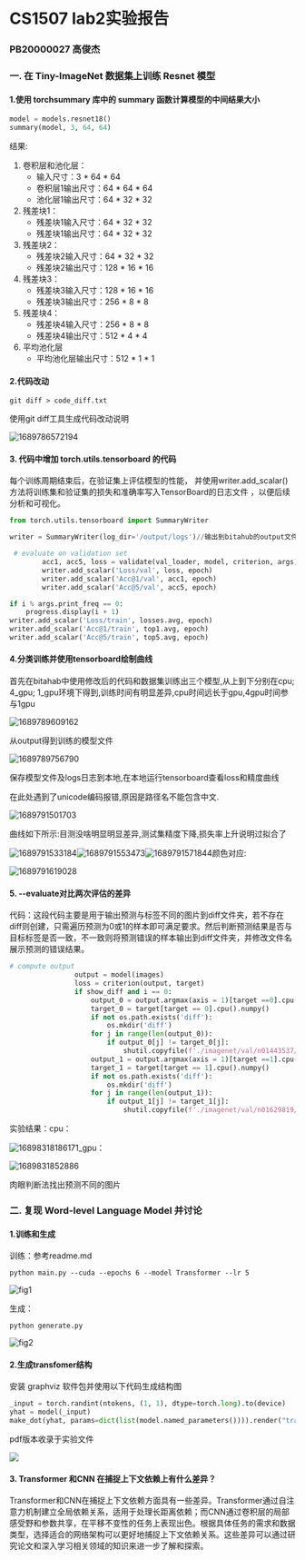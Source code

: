 # 			CS1507 lab2实验报告

### 																		PB20000027    高俊杰

### 一.  在 Tiny-ImageNet 数据集上训练 Resnet 模型  

#### 1.使用 torchsummary 库中的 summary 函数计算模型的中间结果大小 

~~~python
model = models.resnet18()
summary(model, 3, 64, 64)
~~~

结果: 

1. 卷积层和池化层：
   - 输入尺寸：3 * 64 * 64
   - 卷积层1输出尺寸：64 * 64 * 64
   - 池化层1输出尺寸：64 * 32 * 32
2. 残差块1：
   - 残差块1输入尺寸：64 * 32 * 32
   - 残差块1输出尺寸：64 * 32 * 32
3. 残差块2：
   - 残差块2输入尺寸：64 * 32 * 32
   - 残差块2输出尺寸：128 * 16 * 16
4. 残差块3：
   - 残差块3输入尺寸：128 * 16 * 16
   - 残差块3输出尺寸：256 * 8 * 8
5. 残差块4：
   - 残差块4输入尺寸：256 * 8 * 8
   - 残差块4输出尺寸：512 * 4 * 4
6. 平均池化层
   - 平均池化层输出尺寸：512 * 1 * 1

#### 2.代码改动

~~~
git diff > code_diff.txt
~~~

使用git diff工具生成代码改动说明

![1689786572194](C:\Users\Administrator\AppData\Roaming\Typora\typora-user-images\1689786572194.png)

#### 3.  代码中增加 torch.utils.tensorboard 的代码  

 每个训练周期结束后，在验证集上评估模型的性能， 并使用writer.add_scalar()方法将训练集和验证集的损失和准确率写入TensorBoard的日志文件 ，以便后续分析和可视化。 

~~~python
from torch.utils.tensorboard import SummaryWriter

writer = SummaryWriter(log_dir='/output/logs')//输出到bitahub的output文件夹

 # evaluate on validation set
        acc1, acc5, loss = validate(val_loader, model, criterion, args)
        writer.add_scalar('Loss/val', loss, epoch)
        writer.add_scalar('Acc@1/val', acc1, epoch)
        writer.add_scalar('Acc@5/val', acc5, epoch)

if i % args.print_freq == 0:
    progress.display(i + 1)
writer.add_scalar('Loss/train', losses.avg, epoch)
writer.add_scalar('Acc@1/train', top1.avg, epoch)
writer.add_scalar('Acc@5/train', top5.avg, epoch)
~~~

#### 4.分类训练并使用tensorboard绘制曲线

首先在bitahab中使用修改后的代码和数据集训练出三个模型,从上到下分别在cpu; 4_gpu; 1_gpu环境下得到,训练时间有明显差异,cpu时间远长于gpu,4gpu时间参与1gpu

![1689789609162](C:\Users\Administrator\AppData\Roaming\Typora\typora-user-images\1689789609162.png)

从output得到训练的模型文件

![1689789756790](C:\Users\Administrator\AppData\Roaming\Typora\typora-user-images\1689789756790.png)

保存模型文件及logs日志到本地,在本地运行tensorboard查看loss和精度曲线

在此处遇到了unicode编码报错,原因是路径名不能包含中文.

![1689791501703](C:\Users\Administrator\AppData\Roaming\Typora\typora-user-images\1689791501703.png)

曲线如下所示:目测没啥明显明显差异,测试集精度下降,损失率上升说明过拟合了

![1689791533184](C:\Users\Administrator\AppData\Roaming\Typora\typora-user-images\1689791533184.png)![1689791553473](C:\Users\Administrator\AppData\Roaming\Typora\typora-user-images\1689791553473.png)![1689791571844](C:\Users\Administrator\AppData\Roaming\Typora\typora-user-images\1689791571844.png)颜色对应:

![1689791619028](C:\Users\Administrator\AppData\Roaming\Typora\typora-user-images\1689791619028.png)

#### 5.  --evaluate对比两次评估的差异

代码：这段代码主要是用于输出预测与标签不同的图片到diff文件夹，若不存在diff则创建，只需遍历预测为0或1的样本即可满足要求。然后判断预测结果是否与目标标签是否一致，不一致则将预测错误的样本输出到diff文件夹，并修改文件名展示预测的错误结果。

~~~python
# compute output
                output = model(images)
                loss = criterion(output, target)
                if show_diff and i == 0:
                    output_0 = output.argmax(axis = 1)[target ==0].cpu().numpy()
                    target_0 = target[target == 0].cpu().numpy()
                    if not os.path.exists('diff'):
                        os.mkdir('diff')
                    for j in range(len(output_0)):
                        if output_0[j] != target_0[j]:
                            shutil.copyfile(f'./imagenet/val/n01443537/images/n01443537_{j}.JPEG', f'./diff/0_misclassified_to_{output_0[j]}.JPEG')
                    output_1 = output.argmax(axis = 1)[target ==1].cpu().numpy()
                    target_1 = target[target == 1].cpu().numpy()
                    if not os.path.exists('diff'):
                        os.mkdir('diff')
                    for j in range(len(output_1)):
                        if output_1[j] != target_1[j]:
                            shutil.copyfile(f'./imagenet/val/n01629819/images/n01629819_{j}.JPEG', f'./diff/1_misclassified_to_{output_1[j]}.JPEG')
~~~

实验结果：cpu：

![1689831818617](C:\Users\Administrator\AppData\Roaming\Typora\typora-user-images\1689831818617.png)1_gpu：

![1689831852886](C:\Users\Administrator\AppData\Roaming\Typora\typora-user-images\1689831852886.png)

肉眼判断法找出预测不同的图片



### 二.  复现 Word-level Language Model 并讨论  

#### 1.训练和生成

训练：参考readme.md

~~~shell
python main.py --cuda --epochs 6 --model Transformer --lr 5
~~~

![fig1](D:\Users\Administrator\Documents\File\Archive\课程文件\大二下\python深度学习\大作业2\lab2\language\fig1.png)

生成：

~~~shell
python generate.py   
~~~

![fig2](D:\Users\Administrator\Documents\File\Archive\课程文件\大二下\python深度学习\大作业2\lab2\language\fig2.png)



#### 2.生成transfomer结构

安装 graphviz 软件包并使用以下代码生成结构图

~~~python
_input = torch.randint(ntokens, (1, 1), dtype=torch.long).to(device)
yhat = model(_input)
make_dot(yhat, params=dict(list(model.named_parameters()))).render("transformer_arch", format="pdf")
~~~



pdf版本收录于实验文件

![](D:\Users\Administrator\Desktop\lab2\t2\transformer_arch.jpg)

#### 3.  Transformer 和CNN 在捕捉上下文依赖上有什么差异？  

 Transformer和CNN在捕捉上下文依赖方面具有一些差异。Transformer通过自注意力机制建立全局依赖关系，适用于处理长距离依赖；而CNN通过卷积层的局部感受野和参数共享，在平移不变性的任务上表现出色。根据具体任务的需求和数据类型，选择适合的网络架构可以更好地捕捉上下文依赖关系。这些差异可以通过研究论文和深入学习相关领域的知识来进一步了解和探索。 